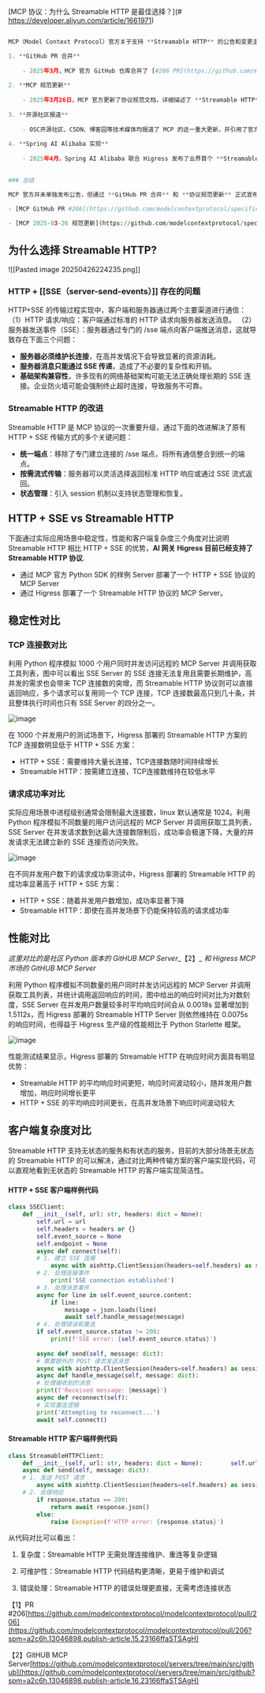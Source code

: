 
[MCP 协议：为什么 Streamable HTTP 是最佳选择？](# https://developer.aliyun.com/article/1661971)

``` python

MCP（Model Context Protocol）官方关于支持 **Streamable HTTP** 的公告和变更主要出现在以下几个来源：

1. **GitHub PR 合并**
    
    - 2025年3月，MCP 官方 GitHub 仓库合并了 [#206 PR](https://github.com/modelcontextprotocol/specification/pull/206)，正式引入 **Streamable HTTP** 作为新的传输方式，取代原有的 **HTTP+SSE** 方案156。
        
2. **MCP 规范更新**
    
    - 2025年3月26日，MCP 官方更新了协议规范文档，详细描述了 **Streamable HTTP** 的设计和优势，包括移除 `/sse` 端点、统一使用 `/message` 端点、支持按需升级 SSE 流等56。
        
3. **开源社区报道**
    
    - OSC开源社区、CSDN、博客园等技术媒体均报道了 MCP 的这一重大更新，并引用了官方 GitHub 的变更说明124。
        
4. **Spring AI Alibaba 实现**
    
    - 2025年4月，Spring AI Alibaba 联合 Higress 发布了业界首个 **Streamable HTTP** 实现方案，进一步验证了 MCP 官方的这一变更23。
        

### 总结

MCP 官方并未单独发布公告，但通过 **GitHub PR 合并** 和 **协议规范更新** 正式宣布了对 **Streamable HTTP** 的支持。相关技术社区和开源项目（如 Spring AI Alibaba）也基于此进行了适配和报道。如需查看官方原始说明，可参考：

- [MCP GitHub PR #206](https://github.com/modelcontextprotocol/specification/pull/206)
    
- [MCP 2025-03-26 规范更新](https://github.com/modelcontextprotocol/specification/tree/main/docs/specification/2025-03-26) 6
```

## 为什么选择 Streamable HTTP?

![[Pasted image 20250426224235.png]]

### HTTP + [[SSE（server-send-events）]] 存在的问题


HTTP+SSE 的传输过程实现中，客户端和服务器通过两个主要渠道进行通信：
（1）HTTP 请求/响应：客户端通过标准的 HTTP 请求向服务器发送消息。
（2）服务器发送事件（SSE）：服务器通过专门的 /sse 端点向客户端推送消息，这就导致存在下面三个问题：

- **服务器必须维护长连接**，在高并发情况下会导致显著的资源消耗。
- **服务器消息只能通过 SSE 传递**，造成了不必要的复杂性和开销。
- **基础架构兼容性**，许多现有的网络基础架构可能无法正确处理长期的 SSE 连接。企业防火墙可能会强制终止超时连接，导致服务不可靠。

### Streamable HTTP 的改进

Streamable HTTP 是 MCP 协议的一次重要升级，通过下面的改进解决了原有 HTTP + SSE 传输方式的多个关键问题：

- **统一端点**：移除了专门建立连接的 /sse 端点，将所有通信整合到统一的端点。
- **按需流式传输**：服务器可以灵活选择返回标准 HTTP 响应或通过 SSE 流式返回。
- **状态管理**：引入 session 机制以支持状态管理和恢复。

## HTTP + SSE vs Streamable HTTP

下面通过实际应用场景中稳定性，性能和客户端复杂度三个角度对比说明 Streamable HTTP 相比 HTTP + SSE 的优势，**AI 网关 Higress 目前已经支持了 Streamable HTTP 协议**.
- 通过 MCP 官方 Python SDK 的样例 Server 部署了一个 HTTP + SSE 协议的 MCP Server
- 通过 Higress 部署了一个 Streamable HTTP 协议的 MCP Server。

## 稳定性对比

### TCP 连接数对比

利用 Python 程序模拟 1000 个用户同时并发访问远程的 MCP Server 并调用获取工具列表，图中可以看出 SSE Server 的 SSE 连接无法复用且需要长期维护，高并发的需求也会带来 TCP 连接数的突增，而 Streamable HTTP 协议则可以直接返回响应，多个请求可以复用同一个 TCP 连接，TCP 连接数最高只到几十条，并且整体执行时间也只有 SSE Server 的四分之一。

![image](https://ucc.alicdn.com/pic/developer-ecology/pawmkwdq37c7s_544ca42f2dba464b85ca42258562d558.png "image")

在 1000 个并发用户的测试场景下，Higress 部署的 Streamable HTTP 方案的 TCP 连接数明显低于 HTTP + SSE 方案：

- HTTP + SSE：需要维持大量长连接，TCP连接数随时间持续增长
- Streamable HTTP：按需建立连接，TCP连接数维持在较低水平

### 请求成功率对比

实际应用场景中进程级别通常会限制最大连接数，linux 默认通常是 1024。利用 Python 程序模拟不同数量的用户访问远程的 MCP Server 并调用获取工具列表，SSE Server 在并发请求数到达最大连接数限制后，成功率会极速下降，大量的并发请求无法建立新的 SSE 连接而访问失败。

![image](https://ucc.alicdn.com/pic/developer-ecology/pawmkwdq37c7s_8e02d1ca9ad04b238563a1e1db6369bd.png "image")

在不同并发用户数下的请求成功率测试中，Higress 部署的 Streamable HTTP 的成功率显著高于 HTTP + SSE 方案：

- HTTP + SSE：随着并发用户数增加，成功率显著下降
- Streamable HTTP：即使在高并发场景下仍能保持较高的请求成功率

## 性能对比

_这里对比的是社区 Python 版本的_ _GitHUB MCP Server__【2】_ _和 Higress MCP 市场的_ _GitHUB MCP Server_

利用 Python 程序模拟不同数量的用户同时并发访问远程的 MCP Server 并调用获取工具列表，并统计调用返回响应的时间，图中给出的响应时间对比为对数刻度，SSE Server 在并发用户数量较多时平均响应时间会从 0.0018s 显著增加到 1.5112s，而 Higress 部署的 Streamable HTTP Server 则依然维持在 0.0075s 的响应时间，也得益于 Higress 生产级的性能相比于 Python Starlette 框架。

![image](https://ucc.alicdn.com/pic/developer-ecology/pawmkwdq37c7s_3a8c3ff20cc54fb4b38e2204c7bd5d9e.png "image")

性能测试结果显示，Higress 部署的 Streamable HTTP 在响应时间方面具有明显优势：

- Streamable HTTP 的平均响应时间更短，响应时间波动较小，随并发用户数增加，响应时间增长更平
- HTTP + SSE 的平均响应时间更长，在高并发场景下响应时间波动较大

## 客户端复杂度对比


Streamable HTTP 支持无状态的服务和有状态的服务，目前的大部分场景无状态的 Streamable HTTP 的可以解决，通过对比两种传输方案的客户端实现代码，可以直观地看到无状态的 Streamable HTTP 的客户端实现简洁性。 

#### **HTTP + SSE 客户端样例代码**

```python
class SSEClient:
    def __init__(self, url: str, headers: dict = None):        
	    self.url = url        
	    self.headers = headers or {}        
	    self.event_source = None        
	    self.endpoint = None
        async def connect(self):            
        # 1. 建立 SSE 连接            
		    async with aiohttp.ClientSession(headers=self.headers) as session:               self.event_source = await session.get(self.url)
        # 2. 处理连接事件                
	        print('SSE connection established')
        # 3. 处理消息事件                
        async for line in self.event_source.content:                    
	        if line:                        
		        message = json.loads(line)                        
		        await self.handle_message(message)
        # 4. 处理错误和重连                        
        if self.event_source.status != 200:
		    print(f'SSE error: {self.event_source.status}')                              await self.reconnect()
		    
        async def send(self, message: dict):            
        # 需要额外的 POST 请求发送消息            
        async with aiohttp.ClientSession(headers=self.headers) as session:               async with session.post(self.endpoint, json=message) as response:                return await response.json()
        async def handle_message(self, message: dict):                    
        # 处理接收到的消息                    
        print(f'Received message: {message}')
	    async def reconnect(self):        
	    # 实现重连逻辑        
	    print('Attempting to reconnect...')        
	    await self.connect()
```

#### **Streamable HTTP 客户端样例代码**

```python
class StreamableHTTPClient:
    def __init__(self, url: str, headers: dict = None):        self.url = url        self.headers = headers or {}        
    async def send(self, message: dict):        
    # 1. 发送 POST 请求        
		async with aiohttp.ClientSession(headers=self.headers) as session:               async with session.post( self.url, json=message, headers={'Content-Type': 'application/json'}) as response:                
    # 2. 处理响应                
	    if response.status == 200:                    
		    return await response.json()                
		else:                    
			raise Exception(f'HTTP error: {response.status}')
```

  

从代码对比可以看出：

1. 复杂度：Streamable HTTP 无需处理连接维护、重连等复杂逻辑

2. 可维护性：Streamable HTTP 代码结构更清晰，更易于维护和调试

3. 错误处理：Streamable HTTP 的错误处理更直接，无需考虑连接状态

  

【1】PR #206[https://github.com/modelcontextprotocol/modelcontextprotocol/pull/206](https://github.com/modelcontextprotocol/modelcontextprotocol/pull/206?spm=a2c6h.13046898.publish-article.15.23166ffaSTSAgH)

  

【2】GitHUB MCP Server[https://github.com/modelcontextprotocol/servers/tree/main/src/github](https://github.com/modelcontextprotocol/servers/tree/main/src/github?spm=a2c6h.13046898.publish-article.16.23166ffaSTSAgH)